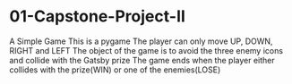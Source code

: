 # 01-Capstone-Project-II
A Simple Game
This is a pygame
The player can only move UP, DOWN, RIGHT and LEFT
The object of the game is to avoid the three enemy icons and collide with the Gatsby prize
The game ends when the player either collides with the prize(WIN) or one of the enemies(LOSE)
